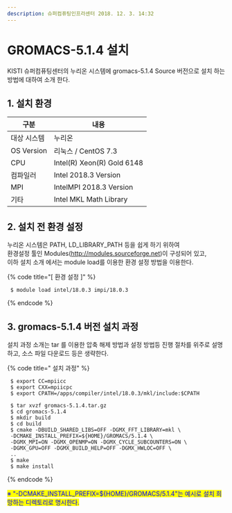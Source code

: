 ```yaml
---
description: 슈퍼컴퓨팅인프라센터 2018. 12. 3. 14:32
---
```


# GROMACS-5.1.4 설치

KISTI 슈퍼컴퓨팅센터의 누리온 시스템에 gromacs-5.1.4 Source 버전으로 설치 하는 방법에 대하여 소개 한다.

## **1. 설치 환경**

|  **구분**     | **내용**                      |
| ----------- | --------------------------- |
|  대상 시스템     |  누리온                        |
| OS Version  |  리눅스 / CentOS 7.3           |
|  CPU        |  Intel(R) Xeon(R) Gold 6148 |
|  컴파일러       |  Intel 2018.3 Version       |
|  MPI        |  IntelMPI 2018.3 Version    |
|  기타         |  Intel MKL Math Library     |

## **2. 설치 전 환경 설정**

&#x20; 누리온 시스템은 PATH, LD\_LIBRARY\_PATH 등을 쉽게 하기 위하여 \
&#x20; 환경설정 툴인 Modules(http://modules.sourceforge.net)이 구성되어 있고,\
&#x20; 이하 설치 소개 에서는 module load를 이용한 환경 설정 방법을 이용한다.

{% code title="[ 환경 설정 ]" %}
```
 $ module load intel/18.0.3 impi/18.0.3
```
{% endcode %}

## **3. gromacs-5.1.4 버전 설치 과정**

&#x20;설치 과정 소개는 tar 를 이용한 압축 해제 방법과 설정 방법등 진행 절차를 위주로 설명하고, 소스 파일 다운로드 등은 생략한다. &#x20;

{% code title=" 설치 과정" %}
```
 $ export CC=mpiicc  
 $ export CXX=mpiicpc
 $ export CPATH=/apps/compiler/intel/18.0.3/mkl/include:$CPATH

 $ tar xvzf gromacs-5.1.4.tar.gz
 $ cd gromacs-5.1.4
 $ mkdir build
 $ cd build
 $ cmake -DBUILD_SHARED_LIBS=OFF -DGMX_FFT_LIBRARY=mkl \
 -DCMAKE_INSTALL_PREFIX=${HOME}/GROMACS/5.1.4 \
 -DGMX_MPI=ON -DGMX_OPENMP=ON -DGMX_CYCLE_SUBCOUNTERS=ON \
 -DGMX_GPU=OFF -DGMX_BUILD_HELP=OFF -DGMX_HWLOC=OFF \
 ..
 $ make
 $ make install
```
{% endcode %}

<mark style="color:blue;">※ "-DCMAKE\_INSTALL\_PREFIX=${HOME}/GROMACS/5.1.4"는 예시로 설치 희망하는 디렉토리로 명시한다.</mark>

